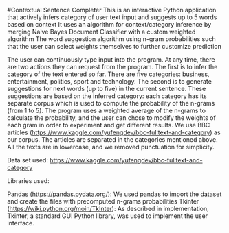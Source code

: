 
#Contextual Sentence Completer
This is an interactive Python application that actively infers category of user text input and suggests up to 5 words based on context It uses an algorithm for context/category inference by merging Naive Bayes Document Classifier with a custom weighted algorithm The word suggestion algorithm using n-gram probabilities such that the user can select weights themselves to further customize prediction

The user can continuously type input into the program. At any time, there are two actions they can request from the program. The first is to infer the category of the text entered so far. There are five categories: business, entertainment, politics, sport and technology. The second is to generate suggestions for next words (up to five) in the current sentence. These suggestions are based on the inferred category: each category has its separate corpus which is used to compute the probability of the n-grams (from 1 to 5). The program uses a weighted average of the n-grams to calculate the probability, and the user can chose to modify the weights of each gram in order to experiment and get different results. We use BBC articles (https://www.kaggle.com/yufengdev/bbc-fulltext-and-category) as our corpus. The articles are separated in the categories mentioned above. All the texts are in lowercase, and we removed punctuation for simplicity.

Data set used: https://www.kaggle.com/yufengdev/bbc-fulltext-and-category

Libraries used:

Pandas (https://pandas.pydata.org/): We used pandas to import the dataset and create the files with precomputed n-grams probabilities
Tkinter (https://wiki.python.org/moin/TkInter): As described in implementation, Tkinter, a standard GUI Python library, was used to implement the user interface.
